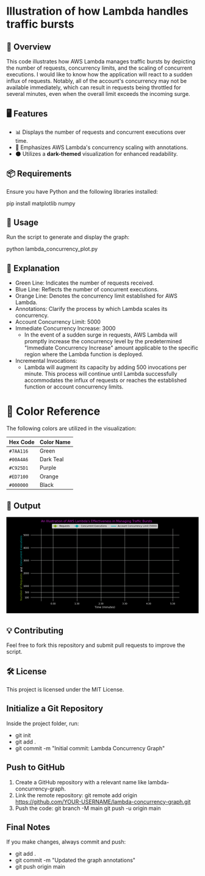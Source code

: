 # Illustration of how Lambda handles traffic bursts

## 📌 Overview
This code illustrates how AWS Lambda manages traffic bursts by depicting the number of requests, concurrency limits, and the scaling of concurrent executions. I would like to know how the application will react to a sudden influx of requests. Notably, all of the account's concurrency may not be available immediately, which can result in requests being throttled for several minutes, even when the overall limit exceeds the incoming surge.

## 🖥️ Features
- 📊 Displays the number of requests and concurrent executions over time. 
- 🔹 Emphasizes AWS Lambda's concurrency scaling with annotations. 
- 🌑 Utilizes a **dark-themed** visualization for enhanced readability.

## 📦 Requirements
Ensure you have Python and the following libraries installed:

pip install matplotlib numpy

## 🚀 Usage
Run the script to generate and display the graph:

python lambda_concurrency_plot.py

## 📝 Explanation

- Green Line: Indicates the number of requests received.
- Blue Line: Reflects the number of concurrent executions.
- Orange Line: Denotes the concurrency limit established for AWS Lambda.
- Annotations: Clarify the process by which Lambda scales its concurrency.
- Account Concurrency Limit: 5000
- Immediate Concurrency Increase: 3000
   - In the event of a sudden surge in requests, AWS Lambda will promptly increase the concurrency level by the predetermined "Immediate Concurrency Increase" amount applicable to the specific region where the Lambda function is deployed.
- Incremental Invocations: 
   - Lambda will augment its capacity by adding 500 invocations per minute. This process will continue until Lambda successfully accommodates the influx of requests or reaches the established function or account concurrency limits.

# 🌈 Color Reference

The following colors are utilized in the visualization:

| Hex Code  | Color Name  |
|-----------|------------|
| `#7AA116` | Green      |
| `#00A4A6` | Dark Teal  |
| `#C925D1` | Purple     | 
| `#ED7100` | Orange     |
| `#000000` | Black     |

## 📸 Output

![Lambda Concurrency](Lambda_concurrency_graph_v1.gif)

## 💡 Contributing
Feel free to fork this repository and submit pull requests to improve the script.

## 🛠️ License
This project is licensed under the MIT License.

## Initialize a Git Repository
Inside the project folder, run:

- git init
- git add .
- git commit -m "Initial commit: Lambda Concurrency Graph"

## Push to GitHub
1) Create a GitHub repository with a relevant name like lambda-concurrency-graph.
2) Link the remote repository:
git remote add origin https://github.com/YOUR-USERNAME/lambda-concurrency-graph.git
3) Push the code:
git branch -M main
git push -u origin main

## Final Notes
If you make changes, always commit and push:

- git add .
- git commit -m "Updated the graph annotations"
- git push origin main

